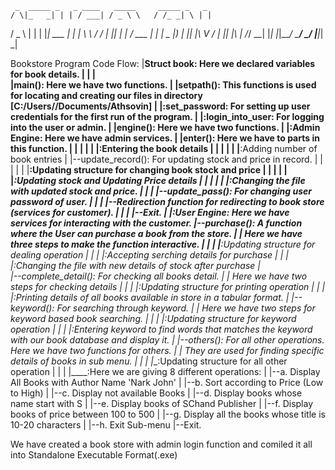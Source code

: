      _  _____ _   _ ____   _____     _____ _   _ 
    / \|_   _| | | / ___| / _ \ \   / /_ _| \ | |
   / _ \ | | | |_| \___ \| | | \ \ / / | ||  \| |
  / ___ \| | |  _  |___) | |_| |\ V /  | || |\  |
 /_/   \_\_| |_| |_|____/ \___/  \_/  |___|_| \_|

Bookstore Program Code Flow:
   |__Struct book: Here we declared variables for book details.
   |
   |
   |	
   |__main(): Here we have two functions.
   	|
   	|__setpath(): This functions is used for locating and creating our files in directory [C:/Users/<Current Username>/Documents/Athsovin]
	|
	|__:set_password: For setting up user credentials for the first run of the program. 
	|
	|__:login_into_user: For logging into the user or admin.
        |
        |__engine(): Here we have two functions.
   		|
   		|__:Admin Engine: Here we have admin services.
  		|	|__enter(): Here we have to parts in this function.
   		|	|	|
   		|	|	|__:Entering the book details
   		|	|	|
   		|	|	|__:Adding number of book entries
   		|	|--update_record(): For updating stock and price in record.
   		|	|	|
   		|	|	|__:Updating structure for changing book stock and price
   		|	|	|
   		|	|	|_____:Updating stock and Updating Price details
   		|	|	|
   		|	|	|________:Changing the file with updated stock and price.
   		|	|
   		|	|--update_pass(): For changing user password of user.
		|	|
   		|	|--Redirection function for redirecting to book store (services for customer).
		|	|
   		|	|--Exit.
   		|
   		|__:User Engine: Here we have services for interacting with the customer.
   			|--purchase(): A function where the User can purchase a book from the store.
			|	|	Here we have three steps to make the function interactive.
   			|	|
   			|	|__:Updating structure for dealing operation
   			|	|
   			|	|__:Accepting serching details for purchase
   			|	|
   			|	|__:Changing the file with new details of stock after purchase
			|	
   			|--complete_detail(): For checking all books detail.
			|	|		Here we have two steps for checking details
   			|	|
   			|	|__:Updating structure for printing operation
   			|	|
   			|	|__:Printing details of all books available in store in a tabular format.
			|
   			|--keyword(): For searching through keyword.
			|	|	Here we have two steps for keyword based book searching.
			|	|
   			|	|__:Updating structure for keyword operation
   			|	|
   			|	|__:Entering keyword to find words that matches the keyword with our book database and display it.
			|
   			|--others(): For all other operations. Here we have two functions for others.
			|	|	They are used for finding specific details of books in sub menu.
   			|	|
   			|	|__:Updating structure for all other operation
   			|	|
   			|	|____:Here we are giving 8 different operations:
  			|		|--a. Display All Books with Author Name 'Nark John'
   			|		|--b. Sort according to Price (Low to High)
   			|		|--c. Display not available Books
   			|		|--d. Display books whose name start with S
   			|		|--e. Display books of SChand Publisher
   			|		|--f. Display books of price between 100 to 500
   			|		|--g. Display all the books whose title is 10-20 characters
   			|		|--h. Exit Sub-menu
   			|--Exit.


We have created a book store with admin login function and comiled it all into Standalone Executable Format(.exe)
